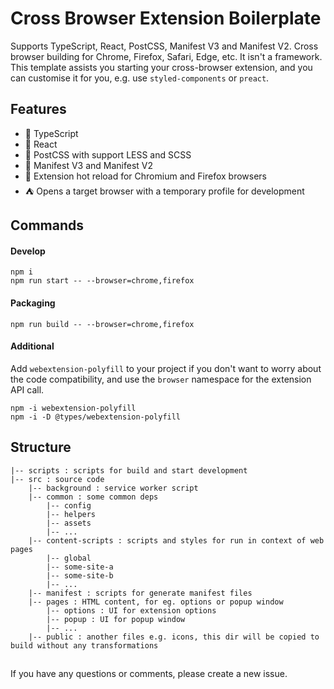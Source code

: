 # Cross Browser Extension Boilerplate

Supports TypeScript, React, PostCSS, Manifest V3 and Manifest V2. Cross browser building for Chrome, Firefox, Safari, Edge, etc.
It isn't a framework. This template assists you starting your cross-browser extension, and you can customise it for you, e.g. use `styled-components` or `preact`.

## Features

- 💪 TypeScript
- 🚀 React
- 🎨 PostCSS with support LESS and SCSS
- 📜 Manifest V3 and Manifest V2
- 🔄 Extension hot reload for Chromium and Firefox browsers
- ⛺ Opens a target browser with a temporary profile for development

## Commands

#### Develop
```shell
npm i
npm run start -- --browser=chrome,firefox
```

#### Packaging
```shell
npm run build -- --browser=chrome,firefox
```

#### Additional
Add `webextension-polyfill` to your project if you don't want to worry about the code compatibility, and use the `browser` namespace for the extension API call.
```angular2html
npm -i webextension-polyfill
npm -i -D @types/webextension-polyfill
```

## Structure

```
|-- scripts : scripts for build and start development
|-- src : source code
    |-- background : service worker script
    |-- common : some common deps
        |-- config
        |-- helpers
        |-- assets
        |-- ...
    |-- content-scripts : scripts and styles for run in context of web pages
        |-- global
        |-- some-site-a
        |-- some-site-b
        |-- ...
    |-- manifest : scripts for generate manifest files
    |-- pages : HTML content, for eg. options or popup window
        |-- options : UI for extension options
        |-- popup : UI for popup window
        |-- ...
    |-- public : another files e.g. icons, this dir will be copied to build without any transformations
```

##
If you have any questions or comments, please create a new issue.
